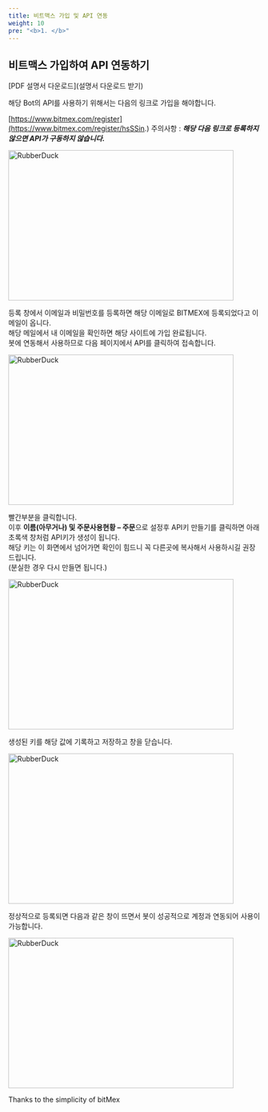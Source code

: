 ```yaml
---
title: 비트맥스 가입 및 API 연동
weight: 10
pre: "<b>1. </b>"
---
```



## 비트맥스 가입하여 API 연동하기

[PDF 설명서 다운로드](설명서 다운로드 받기)

해당 Bot의 API를 사용하기 위해서는 다음의 링크로 가입을 해야합니다.

[https://www.bitmex.com/register](https://www.bitmex.com/register/hsSSin.)
주의사항 : ***해당 다음 링크로 등록하지 않으면 API가 구동하지 않습니다.***


<img src="/site/Picture/gain link.png" width="450px" height="300px" title="px(픽셀) 크기 설정" alt="RubberDuck"></img><br/>


등록 창에서 이메일과 비밀번호를 등록하면 해당 이메일로 BITMEX에 등록되었다고 이메일이 옵니다.</br>
해당 메일에서 내 이메일을 확인하면 해당 사이트에 가입 완료됩니다.</br>
봇에 연동해서 사용하므로 다음 페이지에서 API를 클릭하여 접속합니다.

<img src="/site/Picture/API page.png" width="450px" height="300px" title="px(픽셀) 크기 설정" alt="RubberDuck"></img><br/>

빨간부분을 클릭합니다.</br>
이후 **이름(아무거나) 및 주문사용현황 – 주문**으로 설정후 API키 만들기를 클릭하면 아래 초록색 창처럼 API키가 생성이 됩니다.</br>
해당 키는 이 화면에서 넘어가면 확인이 힘드니 꼭 다른곳에 복사해서 사용하시길 권장드립니다.</br>
(분실한 경우 다시 만들면 됩니다.)

<img src="/site/Picture/API order.png" width="450px" height="300px" title="px(픽셀) 크기 설정" alt="RubberDuck"></img><br/>

생성된 키를 해당 값에 기록하고 저장하고 창을 닫습니다.

<img src="/site/Picture/API Set.png" width="450px" height="300px" title="px(픽셀) 크기 설정" alt="RubberDuck"></img><br/>

정상적으로 등록되면 다음과 같은 창이 뜨면서 봇이 성공적으로 계정과 연동되어 사용이 가능합니다.

<img src="/site/Picture/complete set.png" width="450px" height="300px" title="px(픽셀) 크기 설정" alt="RubberDuck"></img><br/>

Thanks to the simplicity of bitMex
